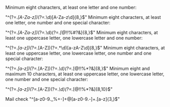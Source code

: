 Minimum eight characters, at least one letter and one number:

"^(?=.*[A-Za-z])(?=.*\d)[A-Za-z\d]{8,}$"
Minimum eight characters, at least one letter, one number and one special character:

"^(?=.*[A-Za-z])(?=.*\d)(?=.*[@$!%*#?&])[A-Za-z\d@$!%*#?&]{8,}$"
Minimum eight characters, at least one uppercase letter, one lowercase letter and one number:

"^(?=.*[a-z])(?=.*[A-Z])(?=.*\d)[a-zA-Z\d]{8,}$"
Minimum eight characters, at least one uppercase letter, one lowercase letter, one number and one special character:

"^(?=.*[a-z])(?=.*[A-Z])(?=.*\d)(?=.*[@$!%*?&])[A-Za-z\d@$!%*?&]{8,}$"
Minimum eight and maximum 10 characters, at least one uppercase letter, one lowercase letter, one number and one special character:

"^(?=.*[a-z])(?=.*[A-Z])(?=.*\d)(?=.*[@$!%*?&])[A-Za-z\d@$!%*?&]{8,10}$"

Mail check
"^[a-z0-9._%+-]+@[a-z0-9.-]+\.[a-z]{3,}$"